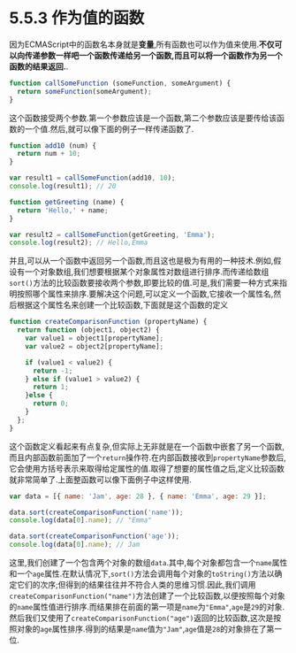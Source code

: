 # 5.5.3 作为值的函数

因为ECMAScript中的函数名本身就是**变量**,所有函数也可以作为值来使用.**不仅可以向传递参数一样吧一个函数传递给另一个函数,而且可以将一个函数作为另一个函数的结果返回.**.

``` js .line-numbers
function callSomeFunction (someFunction, someArgument) {
  return someFunction(someArgument);
}
```

这个函数接受两个参数.第一个参数应该是一个函数,第二个参数应该是要传给该函数的一个值.然后,就可以像下面的例子一样传递函数了.

``` js .line-numbers
function add10 (num) {
  return num + 10;
}

var result1 = callSomeFunction(add10, 10);
console.log(result1); // 20

function getGreeting (name) {
  return 'Hello,' + name;
}

var result2 = callSomeFunction(getGreeting, 'Emma');
console.log(result2); // Hello,Emma
```

并且,可以从一个函数中返回另一个函数,而且这也是极为有用的一种技术.例如,假设有一个对象数组,我们想要根据某个对象属性对数组进行排序.而传递给数组`sort()`方法的比较函数要接收两个参数,即要比较的值.可是,我们需要一种方式来指明按照哪个属性来排序.要解决这个问题,可以定义一个函数,它接收一个属性名,然后根据这个属性名来创建一个比较函数,下面就是这个函数的定义

``` js .line-numbers
function createComparisonFunction (propertyName) {
  return function (object1, object2) {
    var value1 = object1[propertyName];
    var value2 = object2[propertyName];

    if (value1 < value2) {
      return -1;
    } else if (value1 > value2) {
      return 1;
    }else {
      return 0;
    }
  };
}
```

这个函数定义看起来有点复杂,但实际上无非就是在一个函数中嵌套了另一个函数,而且内部函数前面加了一个`return`操作符.在内部函数接收到`propertyName`参数后,它会使用方括号表示来取得给定属性的值.取得了想要的属性值之后,定义比较函数就非常简单了.上面整函数可以像下面例子中这样使用.

``` js .line-numbers
var data = [{ name: 'Jam', age: 28 }, { name: 'Emma', age: 29 }];

data.sort(createComparisonFunction('name'));
console.log(data[0].name); // "Emma"

data.sort(createComparisonFunction('age'));
console.log(data[0].name); // Jam
```

这里,我们创建了一个包含两个对象的数组`data`.其中,每个对象都包含一个`name`属性和一个`age`属性.在默认情况下,`sort()`方法会调用每个对象的`toString()`方法以确定它们的次序;但得到的结果往往并不符合人类的思维习惯.因此,我们调用`createComparisonFunction("name")`方法创建了一个比较函数,以便按照每个对象的`name`属性值进行排序.而结果排在前面的第一项是`name`为`"Emma"`,`age`是`29`的对象.然后我们又使用了`createComparisonFunction("age")`返回的比较函数,这次是按照对象的`age`属性排序.得到的结果是`name`值为`"Jam"`,`age`值是`28`的对象排在了第一位.
